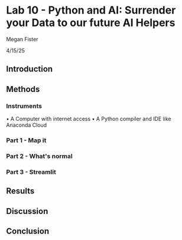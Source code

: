 # Lab 10 - Python and AI: Surrender your Data to our future AI Helpers

Megan Fister

4/15/25

## Introduction

## Methods
### Instruments
• A Computer with internet access
• A Python compiler and IDE like Anaconda Cloud

### Part 1 - Map it

### Part 2 - What's normal

### Part 3 - Streamlit

## Results

## Discussion

## Conclusion
